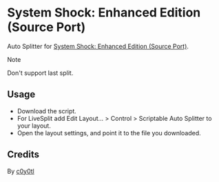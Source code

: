 # System Shock: Enhanced Edition (Source Port)
Auto Splitter for [System Shock: Enhanced Edition (Source Port)](https://www.speedrun.com/systemshock).
> [!NOTE]
> Don't support last split.
## Usage
* Download the script.
* For LiveSplit add Edit Layout... > Control > Scriptable Auto Splitter to your layout.
* Open the layout settings, and point it to the file you downloaded.
## Credits
By [c0y0tl](https://www.twitch.tv/c0y0tl)
